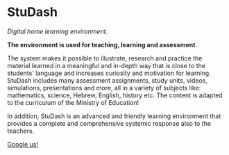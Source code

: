 # StuDash

*Digital home learning environment*. 

**The environment is used for teaching, learning and assessment**.

The system makes it possible to illustrate, research and practice the material learned in a meaningful and in-depth way that is close to the students' language and increases curiosity and motivation for learning.
StuDash includes many assessment assignments, study units, videos, simulations, presentations and more, all in a variety of subjects like: mathematics, science, Hebrew, English, history etc.
The content is adapted to the curriculum of the Ministry of Education!


In addition, StuDash is an advanced and friendly learning environment that provides a complete and comprehensive systemic response also to the teachers.

[Google us!]

[Google us!]: <https://www.google.com/search?hl=en&sxsrf=ALeKk03LQZeAn0fRA5ELqm1o3W6VZ4RNDA%3A1605394955565&ei=C2KwX_f7IfqN1fAP2dW3qA8&q=StuDash&oq=StuDash&gs_lcp=CgZwc3ktYWIQAzIECCMQJzoECAAQRzoICAAQyQMQkQI6BQgAEJECOgcIABCxAxBDOgQIABBDOggIABCxAxCDAToFCAAQsQM6CwguELEDEMcBEKMCOgcIABDJAxBDOgIILjoCCAA6BAguEEM6BwgAEAoQywE6BAgAEAo6CggAELEDEMkDEEM6BAguEApQvo4BWISXAWDZnQFoAHAHeACAAaABiAHNB5IBAzAuN5gBAKABAaoBB2d3cy13aXrIAQjAAQE&sclient=psy-ab&ved=0ahUKEwi3rbOgkoPtAhX6RhUIHdnqDfUQ4dUDCA0&uact=5>
